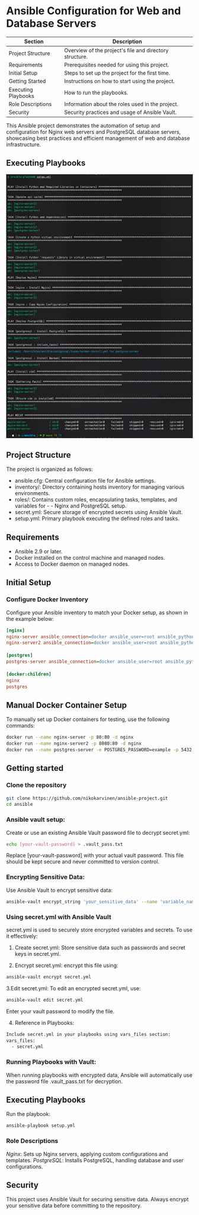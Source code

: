 # Ansible Configuration for Web and Database Servers

| Section               | Description                                     |
|-----------------------|-------------------------------------------------|
| Project Structure     | Overview of the project's file and directory structure. |
| Requirements          | Prerequisites needed for using this project.    |
| Initial Setup         | Steps to set up the project for the first time. |
| Getting Started       | Instructions on how to start using the project. |
| Executing Playbooks   | How to run the playbooks.                       |
| Role Descriptions     | Information about the roles used in the project.|
| Security              | Security practices and usage of Ansible Vault.  |

This Ansible project demonstrates the automation of setup and configuration for Nginx web servers and PostgreSQL database servers, showcasing best practices and efficient management of web and database infrastructure.

## Executing Playbooks

![Playbook Execution](images/ansible.jpg)


## Project Structure

The project is organized as follows:

- ansible.cfg: Central configuration file for Ansible settings.
- inventory/: Directory containing hosts inventory for managing various environments.
- roles/: Contains custom roles, encapsulating tasks, templates, and variables for -  - Nginx and PostgreSQL setup.
- secret.yml: Secure storage of encrypted secrets using Ansible Vault.
- setup.yml: Primary playbook executing the defined roles and tasks.

## Requirements

- Ansible 2.9 or later.
- Docker installed on the control machine and managed nodes.
- Access to Docker daemon on managed nodes.

## Initial Setup

### Configure Docker Inventory 

Configure your Ansible inventory to match your Docker setup, as shown in the example below:

```ini
[nginx]
nginx-server ansible_connection=docker ansible_user=root ansible_python_interpreter=/opt/venv/bin/python3
nginx-server2 ansible_connection=docker ansible_user=root ansible_python_interpreter=/opt/venv/bin/python3

[postgres]
postgres-server ansible_connection=docker ansible_user=root ansible_python_interpreter=/opt/venv/bin/python3

[docker:children]
nginx
postgres
```

## Manual Docker Container Setup

To manually set up Docker containers for testing, use the following commands:

```bash
docker run --name nginx-server -p 80:80 -d nginx
docker run --name nginx-server2 -p 8080:80 -d nginx
docker run --name postgres-server -e POSTGRES_PASSWORD=example -p 5432:5432 -d postgres:13
```

## Getting started


### Clone the repository
```bash
git clone https://github.com/nikokarvinen/ansible-project.git
cd ansible
```

### Ansible vault setup:

Create or use an existing Ansible Vault password file to decrypt secret.yml:

```bash
echo [your-vault-password] > .vault_pass.txt
```
Replace [your-vault-password] with your actual vault password. This file should be kept secure and never committed to version control.

### Encrypting Sensitive Data:

Use Ansible Vault to encrypt sensitive data:
```bash
ansible-vault encrypt_string 'your_sensitive_data' --name 'variable_name'
```

### Using secret.yml with Ansible Vault

secret.yml is used to securely store encrypted variables and secrets. To use it effectively:

1. Create secret.yml:
Store sensitive data such as passwords and secret keys in secret.yml.

2. Encrypt secret.yml:
encrypt this file using:
```bash
ansible-vault encrypt secret.yml
```

3.Edit secret.yml:
To edit an encrypted secret.yml, use:
```bash
ansible-vault edit secret.yml
```

Enter your vault password to modify the file.

4. Reference in Playbooks:
```bash
Include secret.yml in your playbooks using vars_files section:
vars_files:
  - secret.yml
```

### Running Playbooks with Vault:

When running playbooks with encrypted data, Ansible will automatically use the password file .vault_pass.txt for decryption.

## Executing Playbooks

Run the playbook:

```bash
ansible-playbook setup.yml
```


### Role Descriptions

*Nginx*: Sets up Nginx servers, applying custom configurations and templates.
*PostgreSQL*: Installs PostgreSQL, handling database and user configurations.


## Security

This project uses Ansible Vault for securing sensitive data. Always encrypt your sensitive data before committing to the repository.